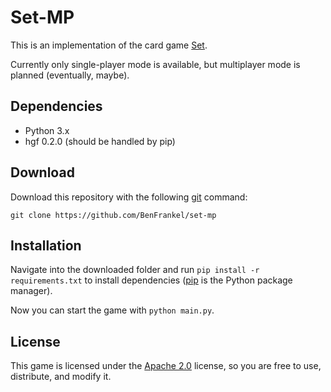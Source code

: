 # Set-MP

This is an implementation of the card game [Set](https://en.wikipedia.org/wiki/Set_%28game%29).

Currently only single-player mode is available, but multiplayer mode is planned (eventually, maybe).


## Dependencies

- Python 3.x
- hgf 0.2.0 (should be handled by pip)

## Download

Download this repository with the following [git](https://git-scm.com/) command:

`git clone https://github.com/BenFrankel/set-mp`

## Installation

Navigate into the downloaded folder and run `pip install -r requirements.txt` to install dependencies ([pip](https://pip.pypa.io/en/stable/) is the Python package manager).

Now you can start the game with `python main.py`.

## License

This game is licensed under the [Apache 2.0](https://github.com/BenFrankel/Set-MP/blob/master/LICENSE) license, so you are free to use, distribute, and modify it.

